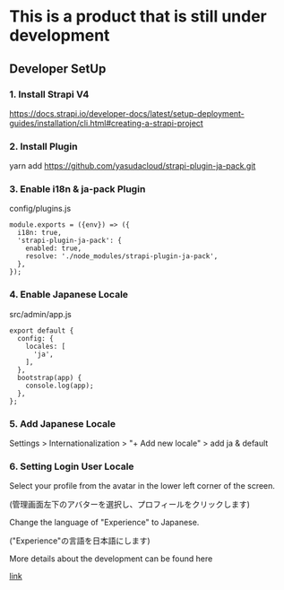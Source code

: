 # This is a product that is still under development



## Developer SetUp

### 1. Install Strapi V4
https://docs.strapi.io/developer-docs/latest/setup-deployment-guides/installation/cli.html#creating-a-strapi-project

### 2. Install Plugin
yarn add https://github.com/yasudacloud/strapi-plugin-ja-pack.git

### 3. Enable i18n & ja-pack Plugin
config/plugins.js

```
module.exports = ({env}) => ({
  i18n: true,
  'strapi-plugin-ja-pack': {
    enabled: true,
    resolve: './node_modules/strapi-plugin-ja-pack',
  },
});
```

### 4. Enable Japanese Locale
src/admin/app.js
```
export default {
  config: {
    locales: [
      'ja',
    ],
  },
  bootstrap(app) {
    console.log(app);
  },
};
```

### 5. Add Japanese Locale
Settings > Internationalization > "+ Add new locale" > add ja & default


### 6. Setting Login User Locale
Select your profile from the avatar in the lower left corner of the screen.

(管理画面左下のアバターを選択し、プロフィールをクリックします)

Change the language of "Experience" to Japanese.

("Experience"の言語を日本語にします)


More details about the development can be found here

[link](https://github.com/yasudacloud/strapi-plugin-ja-pack/blob/main/develop/README.md)
